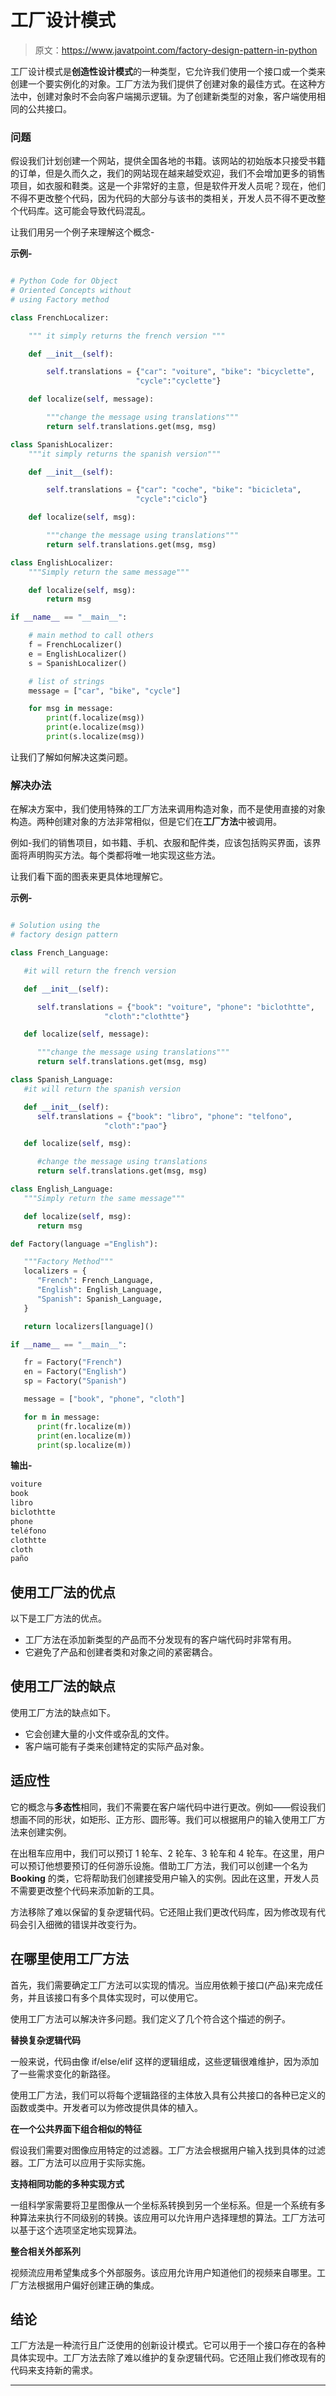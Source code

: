 # 工厂设计模式

> 原文：<https://www.javatpoint.com/factory-design-pattern-in-python>

工厂设计模式是**创造性设计模式**的一种类型，它允许我们使用一个接口或一个类来创建一个要实例化的对象。工厂方法为我们提供了创建对象的最佳方式。在这种方法中，创建对象时不会向客户端揭示逻辑。为了创建新类型的对象，客户端使用相同的公共接口。

### 问题

假设我们计划创建一个网站，提供全国各地的书籍。该网站的初始版本只接受书籍的订单，但是久而久之，我们的网站现在越来越受欢迎，我们不会增加更多的销售项目，如衣服和鞋类。这是一个非常好的主意，但是软件开发人员呢？现在，他们不得不更改整个代码，因为代码的大部分与该书的类相关，开发人员不得不更改整个代码库。这可能会导致代码混乱。

让我们用另一个例子来理解这个概念-

**示例-**

```py

# Python Code for Object 
# Oriented Concepts without 
# using Factory method 

class FrenchLocalizer: 

	""" it simply returns the french version """

	def __init__(self): 

		self.translations = {"car": "voiture", "bike": "bicyclette", 
							"cycle":"cyclette"} 

	def localize(self, message): 

		"""change the message using translations"""
		return self.translations.get(msg, msg) 

class SpanishLocalizer: 
	"""it simply returns the spanish version"""

	def __init__(self): 

		self.translations = {"car": "coche", "bike": "bicicleta", 
							"cycle":"ciclo"} 

	def localize(self, msg): 

		"""change the message using translations"""
		return self.translations.get(msg, msg) 

class EnglishLocalizer: 
	"""Simply return the same message"""

	def localize(self, msg): 
		return msg 

if __name__ == "__main__": 

	# main method to call others 
	f = FrenchLocalizer() 
	e = EnglishLocalizer() 
	s = SpanishLocalizer() 

	# list of strings 
	message = ["car", "bike", "cycle"] 

	for msg in message: 
		print(f.localize(msg)) 
		print(e.localize(msg)) 
		print(s.localize(msg))

```

让我们了解如何解决这类问题。

### 解决办法

在解决方案中，我们使用特殊的工厂方法来调用构造对象，而不是使用直接的对象构造。两种创建对象的方法非常相似，但是它们在**工厂方法**中被调用。

例如-我们的销售项目，如书籍、手机、衣服和配件类，应该包括购买界面，该界面将声明购买方法。每个类都将唯一地实现这些方法。

让我们看下面的图表来更具体地理解它。

**示例-**

```py

# Solution using the 
# factory design pattern

class French_Language: 

   #it will return the french version

   def __init__(self): 

      self.translations = {"book": "voiture", "phone": "biclothtte", 
                     "cloth":"clothtte"} 

   def localize(self, message): 

      """change the message using translations"""
      return self.translations.get(msg, msg) 

class Spanish_Language: 
   #it will return the spanish version

   def __init__(self): 
      self.translations = {"book": "libro", "phone": "telfono",
                     "cloth":"pao"}

   def localize(self, msg): 

      #change the message using translations
      return self.translations.get(msg, msg) 

class English_Language: 
   """Simply return the same message"""

   def localize(self, msg): 
      return msg 

def Factory(language ="English"): 

   """Factory Method"""
   localizers = { 
      "French": French_Language, 
      "English": English_Language, 
      "Spanish": Spanish_Language, 
   } 

   return localizers[language]() 

if __name__ == "__main__": 

   fr = Factory("French") 
   en = Factory("English") 
   sp = Factory("Spanish") 

   message = ["book", "phone", "cloth"] 

   for m in message: 
      print(fr.localize(m)) 
      print(en.localize(m)) 
      print(sp.localize(m)) 

```

**输出-**

```py
voiture
book
libro
biclothtte
phone
teléfono
clothtte
cloth
paño

```

## 使用工厂法的优点

以下是工厂方法的优点。

*   工厂方法在添加新类型的产品而不分发现有的客户端代码时非常有用。
*   它避免了产品和创建者类和对象之间的紧密耦合。

## 使用工厂法的缺点

使用工厂方法的缺点如下。

*   它会创建大量的小文件或杂乱的文件。
*   客户端可能有子类来创建特定的实际产品对象。

## 适应性

它的概念与**多态性**相同，我们不需要在客户端代码中进行更改。例如——假设我们想画不同的形状，如矩形、正方形、圆形等。我们可以根据用户的输入使用工厂方法来创建实例。

在出租车应用中，我们可以预订 1 轮车、2 轮车、3 轮车和 4 轮车。在这里，用户可以预订他想要预订的任何游乐设施。借助工厂方法，我们可以创建一个名为 **Booking** 的类，它将帮助我们创建接受用户输入的实例。因此在这里，开发人员不需要更改整个代码来添加新的工具。

方法移除了难以保留的复杂逻辑代码。它还阻止我们更改代码库，因为修改现有代码会引入细微的错误并改变行为。

## 在哪里使用工厂方法

首先，我们需要确定工厂方法可以实现的情况。当应用依赖于接口(产品)来完成任务，并且该接口有多个具体实现时，可以使用它。

使用工厂方法可以解决许多问题。我们定义了几个符合这个描述的例子。

**替换复杂逻辑代码**

一般来说，代码由像 if/else/elif 这样的逻辑组成，这些逻辑很难维护，因为添加了一些需求变化的新路径。

使用工厂方法，我们可以将每个逻辑路径的主体放入具有公共接口的各种已定义的函数或类中。开发者可以为修改提供具体的植入。

**在一个公共界面下组合相似的特征**

假设我们需要对图像应用特定的过滤器。工厂方法会根据用户输入找到具体的过滤器。工厂方法可以应用于实际实施。

**支持相同功能的多种实现方式**

一组科学家需要将卫星图像从一个坐标系转换到另一个坐标系。但是一个系统有多种算法来执行不同级别的转换。该应用可以允许用户选择理想的算法。工厂方法可以基于这个选项坚定地实现算法。

**整合相关外部系列**

视频流应用希望集成多个外部服务。该应用允许用户知道他们的视频来自哪里。工厂方法根据用户偏好创建正确的集成。

## 结论

工厂方法是一种流行且广泛使用的创新设计模式。它可以用于一个接口存在的各种具体实现中。工厂方法去除了难以维护的复杂逻辑代码。它还阻止我们修改现有的代码来支持新的需求。

* * *